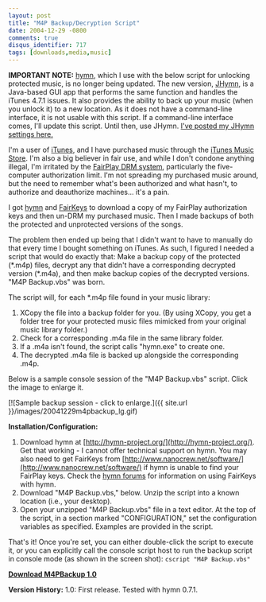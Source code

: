 ```yaml
---
layout: post
title: "M4P Backup/Decryption Script"
date: 2004-12-29 -0800
comments: true
disqus_identifier: 717
tags: [downloads,media,music]
---
```

**IMPORTANT NOTE:** [hymn](http://hymn-project.org/), which I use with
the below script for unlocking protected music, is no longer being
updated. The new version,
[JHymn](http://www.hymn-project.org/jhymndoc/), is a Java-based GUI app
that performs the same function and handles the iTunes 4.7.1 issues. It
also provides the ability to back up your music (when you unlock it) to
a new location. As it does not have a command-line interface, it is not
usable with this script. If a command-line interface comes, I'll update
this script. Until then, use JHymn. [I've posted my JHymn settings
here.](/archive/2005/01/25/jhymn-settings.aspx)

 I'm a user of [iTunes](http://www.apple.com/itunes/), and I have
purchased music through the [iTunes Music
Store](http://www.apple.com/itunes/store/). I'm also a big believer in
fair use, and while I don't condone anything illegal, I'm irritated by
the [FairPlay DRM system](http://en.wikipedia.org/wiki/FairPlay),
particularly the five-computer authorization limit. I'm not spreading my
purchased music around, but the need to remember what's been authorized
and what hasn't, to authorize and deauthorize machines... it's a pain.

 I got [hymn](http://hymn-project.org/) and
[FairKeys](http://www.nanocrew.net/software/) to download a copy of my
FairPlay authorization keys and then un-DRM my purchased music. Then I
made backups of both the protected and unprotected versions of the
songs.

 The problem then ended up being that I didn't want to have to manually
do that every time I bought something on iTunes. As such, I figured I
needed a script that would do exactly that: Make a backup copy of the
protected (\*.m4p) files, decrypt any that didn't have a corresponding
decrypted version (\*.m4a), and then make backup copies of the decrypted
versions. "M4P Backup.vbs" was born.

 The script will, for each \*.m4p file found in your music library:

1. XCopy the file into a backup folder for you. (By using XCopy, you
    get a folder tree for your protected music files mimicked from your
    original music library folder.)
2. Check for a corresponding .m4a file in the same library folder.
3. If a .m4a isn't found, the script calls "hymn.exe" to create one.
4. The decrypted .m4a file is backed up alongside the corresponding
    .m4p.

 Below is a sample console session of the "M4P Backup.vbs" script. Click
the image to enlarge it.

 [![Sample backup session - click to
enlarge.]({{ site.url }}/images/20041229m4pbackup_lg.gif)

 **Installation/Configuration:**

1. Download hymn at
    [http://hymn-project.org/](http://hymn-project.org/). Get that
    working - I cannot offer technical support on hymn. You may also
    need to get FairKeys from
    [http://www.nanocrew.net/software/](http://www.nanocrew.net/software/)
    if hymn is unable to find your FairPlay keys. Check the [hymn
    forums](http://hymn-project.org/forums/) for information on using
    FairKeys with hymn.
2. Download "M4P Backup.vbs," below. Unzip the script into a known
    location (i.e., your desktop).
3. Open your unzipped "M4P Backup.vbs" file in a text editor. At the
    top of the script, in a section marked "CONFIGURATION," set the
    configuration variables as specified. Examples are provided in the
    script.

 That's it! Once you're set, you can either double-click the script to
execute it, or you can explicitly call the console script host to run
the backup script in console mode (as shown in the screen shot):
`cscript "M4P Backup.vbs"`

 [**Download M4PBackup
1.0**](https://gist.github.com/tillig/60138a69606729705deeb4505ee9a39d/archive/d597773da1facbcdd36a49bdd7faa556e521d4c3.zip)

 **Version History:**
 1.0: First release. Tested with hymn 0.7.1.
